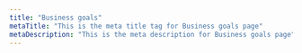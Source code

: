 ```yaml
---
title: "Business goals"
metaTitle: "This is the meta title tag for Business goals page"
metaDescription: "This is the meta description for Business goals page"
---
```

